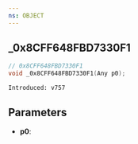 ```yaml
---
ns: OBJECT
---
```

## _0x8CFF648FBD7330F1

```c
// 0x8CFF648FBD7330F1
void _0x8CFF648FBD7330F1(Any p0);
```

```
Introduced: v757
```

## Parameters
* **p0**:

